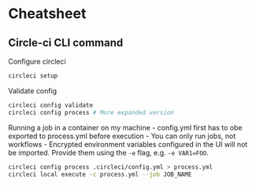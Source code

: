 # Cheatsheet

## Circle-ci CLI command

Configure circleci
```sh
circleci setup
```

Validate config
```sh
circleci config validate
circleci config process # More expanded version
```

Running a job in a container on my machine
    - config.yml first has to obe exported to process.yml before execution
    - You can only run jobs, not workflows
    - Encrypted environment variables configured in the UI will not be imported. Provide them using the `-e` flag, e.g. `-e VAR1=FOO`.
```sh
circleci config process .circleci/config.yml > process.yml
circleci local execute -c process.yml --job JOB_NAME
```